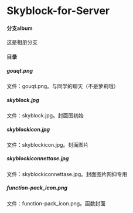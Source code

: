 # Skyblock-for-Server

#### 分支album
这是相册分支

#### 目录
##### gouqt.png
文件：gouqt.png。与同学的聊天（不是萝莉哦）
##### skyblock.jpg
文件：skyblock.jpg。封面图初始
##### skyblockicon.jpg
文件：skyblockicon.jpg。封面图片
##### skyblockiconnettase.jpg
文件：skyblockiconnettase.jpg。封面图片网抑专用
##### function-pack_icon.png
文件：function-pack_icon.png。函数封面
